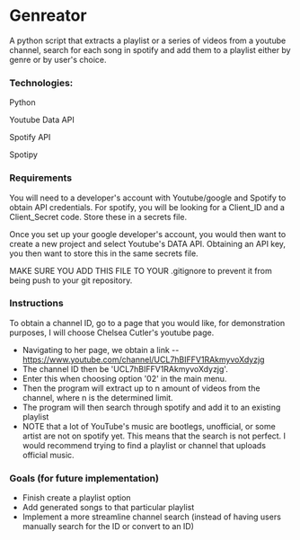 # Genreator

A python script that extracts a playlist or a series of videos from a youtube channel, search for each song in spotify
and add them to a playlist either by genre or by user's choice.

### Technologies:
Python

Youtube Data API

Spotify API

Spotipy

### Requirements
You will need to a developer's account with Youtube/google and Spotify to obtain API credentials.
For spotify, you will be looking for a Client_ID and a Client_Secret code. Store these in a secrets file.

Once you set up your google developer's account, you would then want to create a new project and select Youtube's
DATA API. Obtaining an API key, you then want to store this in the same secrets file.

MAKE SURE YOU ADD THIS FILE TO YOUR .gitignore to prevent it from being push to your git repository.

### Instructions

To obtain a channel ID, go to a page that you would like, for demonstration purposes, I will choose Chelsea Cutler's youtube page.

* Navigating to her page, we obtain a link -- https://www.youtube.com/channel/UCL7hBIFFV1RAkmyvoXdyzjg
* The channel ID then be 'UCL7hBIFFV1RAkmyvoXdyzjg'.
* Enter this when choosing option '02' in the main menu.
* Then the program will extract up to n amount of videos from the channel, where n is the determined limit.
* The program will then search through spotify and add it to an existing playlist
* NOTE that a lot of YouTube's music are bootlegs, unofficial, or some artist are not on spotify yet. This means that the search is not perfect. I would recommend trying to find a playlist or channel that uploads official music.

### Goals (for future implementation)
* Finish create a playlist option
* Add generated songs to that particular playlist
* Implement a more streamline channel search (instead of having users manually search for the ID or convert to an ID)
